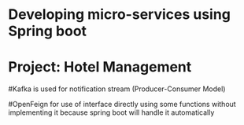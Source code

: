 # Developing micro-services using Spring boot
# Project: Hotel Management

#Kafka is used for notification stream (Producer-Consumer Model)

#OpenFeign for use of interface directly using some functions without implementing it because spring boot will handle it automatically
